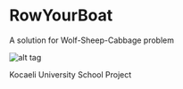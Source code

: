 # RowYourBoat
A solution for Wolf-Sheep-Cabbage problem

![alt tag](https://github.com/Deliganli/RowYourBoat/tree/wiki/wiki/flow_diagram_en.png)

Kocaeli University School Project
